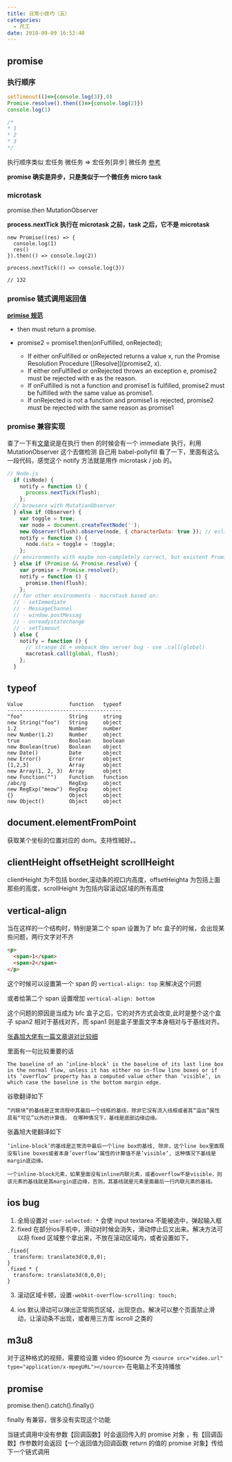 ```yaml
---
title: 日常小技巧（五）
categories:
  - 尺工
date: 2018-09-09 16:52:40
---
```

<p></p>
<!-- more -->

## promise

### 执行顺序
```js
setTimeout(()=>{console.log(3)},0)
Promise.resolve().then(()=>{console.log(2)})
console.log(1)

/*
* 1
* 2
* 3
*/
```

执行顺序类似 宏任务 微任务 => 宏任务[异步] 微任务 [参考](https://github.com/creeperyang/blog/issues/21)

**promise 确实是异步，只是类似于一个微任务 micro task**


### microtask
promise.then
MutationObserver

**process.nextTick 执行在 microtask 之前，task 之后，它不是 microtask**
```
new Promise((res) => {
  console.log(1)
  res()
}).then(() => console.log(2))

process.nextTick(() => console.log(3))

// 132
```

### promise 链式调用返回值
**[primise 规范](https://promisesaplus.com/#point-26)**

- then must return a promise.

- promise2 = promise1.then(onFulfilled, onRejected);

  - If either onFulfilled or onRejected returns a value x, run the Promise Resolution Procedure [[Resolve]](promise2, x).
  - If either onFulfilled or onRejected throws an exception e, promise2 must be rejected with e as the reason.
  - If onFulfilled is not a function and promise1 is fulfilled, promise2 must be fulfilled with the same value as promise1.
  - If onRejected is not a function and promise1 is rejected, promise2 must be rejected with the same reason as promise1

### promise 兼容实现
查了一下有[文章](https://zhuanlan.zhihu.com/p/34421918)说是在执行 then 的时候会有一个 immediate 执行，利用 MutationObserver 这个去做检测
自己用 babel-pollyfill 看了一下，里面有这么一段代码，感觉这个 notify 方法就是用作 microtask / job 的。

```js
// Node.js
  if (isNode) {
    notify = function () {
      process.nextTick(flush);
    };
  // browsers with MutationObserver
  } else if (Observer) {
    var toggle = true;
    var node = document.createTextNode('');
    new Observer(flush).observe(node, { characterData: true }); // eslint-disable-line no-new
    notify = function () {
      node.data = toggle = !toggle;
    };
  // environments with maybe non-completely correct, but existent Promise
  } else if (Promise && Promise.resolve) {
    var promise = Promise.resolve();
    notify = function () {
      promise.then(flush);
    };
  // for other environments - macrotask based on:
  // - setImmediate
  // - MessageChannel
  // - window.postMessag
  // - onreadystatechange
  // - setTimeout
  } else {
    notify = function () {
      // strange IE + webpack dev server bug - use .call(global)
      macrotask.call(global, flush);
    };
  }
```


## typeof
```
Value               function   typeof
-------------------------------------
"foo"               String     string
new String("foo")   String     object
1.2                 Number     number
new Number(1.2)     Number     object
true                Boolean    boolean
new Boolean(true)   Boolean    object
new Date()          Date       object
new Error()         Error      object
[1,2,3]             Array      object
new Array(1, 2, 3)  Array      object
new Function("")    Function   function
/abc/g              RegExp     object
new RegExp("meow")  RegExp     object
{}                  Object     object
new Object()        Object     object 
```

## document.elementFromPoint
获取某个坐标的位置对应的 dom。支持性贼好。。

## clientHeight offsetHeight scrollHeight
clientHeight 为不包括 border,滚动条的视口内高度，offsetHeighta 为包括上面那些的高度，scrollHeight 为包括内容滚动区域的所有高度

## vertical-align
当在这样的一个结构时，特别是第二个 span 设置为了 bfc 盒子的时候，会出现某些问题，两行文字对不齐
```html
<p>
  <span>1</span>
  <span>2</span>
</p>
```
这个时候可以设置第一个 span 的 `vertical-align: top` 来解决这个问题

或者给第二个 span 设置增加 `vertical-align: bottom`

这个问题的原因是当成为 bfc 盒子之后，它的对齐方式会改变,此时是整个这个盒子 span2 相对于基线对齐，而 span1 则是盒子里面文字本身相对与于基线对齐。

[张鑫旭大佬有一篇文章讲对比较细](https://www.zhangxinxu.com/wordpress/2015/08/css-deep-understand-vertical-align-and-line-height/comment-page-1/)

里面有一句比较重要的话

`The baseline of an ‘inline-block’ is the baseline of its last line box in the normal flow, unless it has either no in-flow line boxes or if its ‘overflow’ property has a computed value other than ‘visible’, in which case the baseline is the bottom margin edge.`

谷歌翻译如下

`“内联块”的基线是正常流程中其最后一个线框的基线，除非它没有流入线框或者其“溢出”属性具有“可见”以外的计算值， 在哪种情况下，基线是底部边缘边缘。`

张鑫旭大佬翻译如下

`’inline-block’的基线是正常流中最后一个line box的基线, 除非，这个line box里面既没有line boxes或者本身’overflow’属性的计算值不是’visible’, 这种情况下基线是margin底边缘。`

`一个inline-block元素，如果里面没有inline内联元素，或者overflow不是visible，则该元素的基线就是其margin底边缘，否则，其基线就是元素里面最后一行内联元素的基线。`

## ios bug
1. 全局设置对 `user-selected: *` 会使 input textarea 不能被选中，弹起输入框
2. fixed 在部分ios手机中，滑动对时候会消失，滑动停止后又出来。解决方法可以将 fixed 区域整个拿出来，不放在滚动区域内，或者设置如下。
```
.fixed{
  transform: translate3d(0,0,0);
}
.fixed * {
  transform: translate3d(0,0,0);
}
```
3. 滚动区域卡顿，设置`-webkit-overflow-scrolling: touch;`

4. ios 默认滑动可以弹出正常网页区域，出现空白。解决可以整个页面禁止滑动，让滚动条不出现，或者用三方库 iscroll 之类的


## m3u8
对于这种格式的视频，需要给设置 video 的source 为 `<source src="video.url" type="application/x-mpegURL"></source>` 在电脑上不支持播放

## promise
promise.then().catch().finally()

finally 有兼容，很多没有实现这个功能

当链式调用中没有参数【回调函数】时会返回传入的 promise 对象
，有【回调函数】作参数时会返回【一个返回值为回调函数 return 的值的 promise 对象】传给下一个链式调用
 